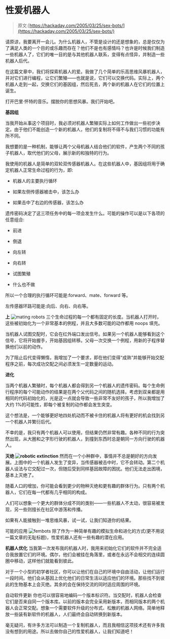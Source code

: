 # 性爱机器人

> 原文:[https://hackaday.com/2005/03/25/sex-bots/](https://hackaday.com/2005/03/25/sex-bots/)

请原谅，我要离开一会儿。为什么机器人，不管是设计的还是想象的，总是仅仅为了满足人类的一个目的或乐趣而存在？他们不是也有感情吗？也许是时候我们制造一些机器人了，它们的唯一目的是与其他机器人联系，变得有点怪异，并制造一些机器人后代。

在这篇文章中，我们将探索机器人的爱。我做了几个简单的乐高思维风暴机器人，并对它们进行编程，让它们繁殖——也就是说，它们可以交换代码。实际上，两个机器人走到一起，交换它们的基因组，然后死去，两个新的机器人在它们的位置上诞生。

打开巴里·怀特的音乐。摆脱你的思想风暴。我们开始吧。

 **基因组**

当我开始从事这个项目时，我必须对机器人繁殖实际上如何工作做出一些初步决定。由于他们不能创造一个新的机器人，他们的复制将不得不与我们习惯的功能有所不同。

我想要的是一种机制，能够让两个父母机器人结合他们的软件，产生两个不同的孩子机器人，取代他们的父母，展示新的和独特的行为。

我使用的机器人是简单的双轮双传感器机器人。在这些机器人中，基因组将用于确定机器人正常生命过程的行为，即:

*   机器人的主要执行循环

*   如果左侧传感器被击中，该怎么办

*   如果击中了右边的传感器，该怎么办

遗传密码决定了这三项任务中的每一项会发生什么。可能的操作可以是以下各项的任意组合:

*   前进

*   倒退

*   向左转

*   向右转

*   试图繁殖

*   什么也不做

所以一个合理的执行循环可能是:forward、mate、forward 等。

左传感器环路可能是:向后、向右、向右等。

**上** ![mating robots](img/eca369b8ab62f9c57e1def79196e6d6e.png)
三个生命过程的每一个都有固定的长度。当机器人打开时，这些被初始化为一个非常基本的例程，并且大多数可能的动作都用 noops 填充。

当机器人试图交配时，它会在红外端口发出信号。如果另一个机器人能够看到这个信号，它将开始握手，开始基因组转移。父母一次交换一个例程，用新的子程序替换他们以前的动作。

为了阻止后代变得懒惰，我增加了一个要求，即在他们变得“成熟”并能够开始交配程序之前，每次成功交配之间必须发生一定数量的运动。

 **进化**

当两个机器人繁殖时，每个机器人都会得到另一个机器人的遗传密码。每个生命例行程序的每个可能动作的结果是在两个父代码之间的随机选择。考虑到双亲都是用相同的代码初始化的，光是这一点就会导致一些非常不友好的孩子，所以我增加了大约 1%的可能性，即每个被复制的动作都会发生突变。

这个想法是，一个能够更好地四处机动而不被卡住的机器人将有更好的机会找到另一个机器人并繁衍后代。

不幸的是，我只有两个机器人可以使用，但结果仍然非常有趣。各种不同的行为突然出现，从大圈和之字形行驶的机器人，到撞到东西时总是朝同一方向行驶的机器人。

**灭绝
![robotic extinction](img/dc4d11623c3179d03b55b6db12a3feee.png)** 然而在一个小种群中，事情并不总是朝好的方向发展。上图中的一个机器人发生了变异，当传感器被击中时，它不会转动。第二个机器人设法与它交配过一次，但随后受到同样基因故障的困扰。他们无法走出困境，基本上灭绝了。

随着人口的增加，你可能会看到更少的物种灭绝和更有趣的群体行为。只有两个机器人，它们在每一代都有几乎相同的构成。

人们可以想象一个更大的群体分成不同的类别——一些机器人不太动，很容易被发现，另一些则擅长在社区中游荡和传播。

如果有人能接触到一堆思维风暴，试一试，让我们知道你的结果。

可能的应用
![fembots](img/4e084d3a7bdfee6e80a3e25ace174c99.png)
除了作为一种简单有趣的模拟生命和进化的方式(更不用说一篇文章的无耻标题)，性爱机器人还有一些有趣的潜在应用。

 **机器人优化** 当我第一次发布我的机器人时，我用来初始化它们的软件并不完全适合我放置它们的环境。偶尔，他们会被挂在角落里，或者在永远不会相交的连续圆圈中移动，这样他们就能看到彼此。

对于一个小型的初学者社区，你可以让他们在自己的环境中自由活动，让他们运行一段时间。他们会从基因上优化他们的日常生活以适应他们的环境。那些找不到彼此的生物基本上会灭绝。其余的会在保持交流的同时适应周围的环境。

自动软件更新
你也可以很容易地编码一个版本标识符。当交配时，机器人会检查它们是否来自同一个版本库。以前的版本会完全采用新版本，而相同版本的两个机器人会正常交配。想象一个需要软件升级的分布式、松散的机器人网络。简单地释放一些装有新软件的机器人，人们最终会自动转换到新版本。

毫无疑问，有许多方法可以制造一个复制机器人，而且我相信这项技术还有许多我没有想到的用途。所以去做你自己的性爱机器人，让我们知道吧！